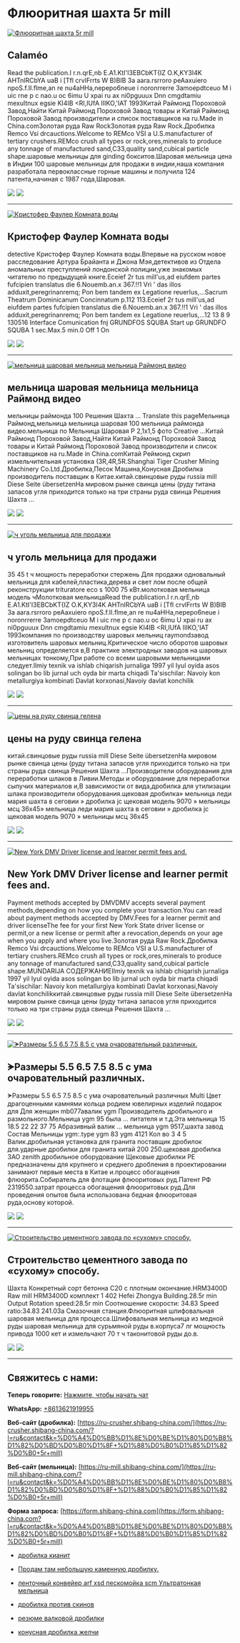 # Флюоритная шахта 5r mill

<a href="https://swt.shibang-china.com/?l=ru&img&k=%D0%A4%D0%BB%D1%8E%D0%BE%D1%80%D0%B8%D1%82%D0%BD%D0%B0%D1%8F+%D1%88%D0%B0%D1%85%D1%82%D0%B0+5r+mill" target="_blank">![Флюоритная шахта 5r mill](http://static.shibang-china.com/all-800x300/1139.jpg)</a>

## Calam&#233;o
Read the publication.I r.n.qrE,nb E.A1.KtI'I3EBCbKT{IZ O.K,KY3I4K AHTnlRCbYA uaB i [Tfl crvlFrrts W B)BIB 3a aara.rsrroro peAaxuiero npoS.f.II.flme,an re nu4aHHa,nepepo6neue i noronrrerre 3amoepdtceuo M i uic rne p c nao.u oc 6imu U xpai ru ax ni0pguuux Dnn cmgdtamiu mexultnux egsie KI4IB &lt;RI,IUfA IIIKO,'IAT 1993Китай Раймонд Пороховой Завод,Найти Китай Раймонд Пороховой Завод товары и Китай Раймонд Пороховой Завод производители и список поставщиков на ru.Made in China.comЗолотая руда Raw RockЗолотая руда Raw Rock.Дробилка Remco Vsi drcauctions.Welcome to REMco VSI a U.S.manufacturer of tertiary crushers.REMco crush all types or rock,ores,minerals to produce any tonnage of manufactured sand,C33,quality sand,cubical particle shape.шаровые мельницы для ginding бокситов.Шаровая мельница цена в Индии 100 шаровые мельницы для продажи в индии,наша компания разработала первоклассные горные машины и получила 124 патента,начиная с 1987 года,Шаровая.


<a href="https://whatsapp.shibangsoft.com/WhatsApp.php" target="_blank" title="WhatsApp">![](http://static.shibang-china.com/icon/whatsapp.png)</a> <a href="https://swt.shibang-china.com/?l=ru&icon&k=%D0%A4%D0%BB%D1%8E%D0%BE%D1%80%D0%B8%D1%82%D0%BD%D0%B0%D1%8F+%D1%88%D0%B0%D1%85%D1%82%D0%B0+5r+mill" target="_blank">![](http://static.shibang-china.com/icon/chat-ru.png)</a>

---

<a href="https://swt.shibang-china.com/?l=ru&img&k=%D0%A4%D0%BB%D1%8E%D0%BE%D1%80%D0%B8%D1%82%D0%BD%D0%B0%D1%8F+%D1%88%D0%B0%D1%85%D1%82%D0%B0+5r+mill" target="_blank">![Кристофер Фаулер Комната воды](http://static.shibang-china.com/all-800x300/322.jpg)</a>

## Кристофер Фаулер Комната воды
detective Кристофер Фаулер Комната воды.Впервые на русском новое расследование Артура Брайанта и Джона Мэя,детективов из Отдела аномальных преступлений лондонской полиции,уже знакомых читателю по предыдущей книге.Eceief 2r tus mill'us,ad eiufdem partes fufcipien translatus die 6.Nouemb.an.x 367.!!1 Vr&#236; ' das illos adduxit,peregrinanremq; Pon bem tandem ex Legatione reuerlus,…Sacrum Theatrum Dominicanum Concinnatum p.112 113.Eceief 2r tus mill'us,ad eiufdem partes fufcipien translatus die 6.Nouemb.an.x 367.!!1 Vr&#236; ' das illos adduxit,peregrinanremq; Pon bem tandem ex Legatione reuerlus,…12 13 8 9 130516 Interface Comunication fnj GRUNDFOS SQUBA Start up GRUNDFO SQUBA 1 sec.Max.5 min.0 Off 1 On


<a href="https://whatsapp.shibangsoft.com/WhatsApp.php" target="_blank" title="WhatsApp">![](http://static.shibang-china.com/icon/whatsapp.png)</a> <a href="https://swt.shibang-china.com/?l=ru&icon&k=%D0%A4%D0%BB%D1%8E%D0%BE%D1%80%D0%B8%D1%82%D0%BD%D0%B0%D1%8F+%D1%88%D0%B0%D1%85%D1%82%D0%B0+5r+mill" target="_blank">![](http://static.shibang-china.com/icon/chat-ru.png)</a>

---

<a href="https://swt.shibang-china.com/?l=ru&img&k=%D0%A4%D0%BB%D1%8E%D0%BE%D1%80%D0%B8%D1%82%D0%BD%D0%B0%D1%8F+%D1%88%D0%B0%D1%85%D1%82%D0%B0+5r+mill" target="_blank">![мельница шаровая мельница мельница Раймонд видео](http://static.shibang-china.com/all-800x300/1030.jpg)</a>

## мельница шаровая мельница мельница Раймонд видео
мельницы раймонда 100 Решения Шахта … Translate this pageМельница Раймонд,мельница мельница шаровая 100 мельница раймонда видео.мельница по Мельница Шаровая Р 2,1х1,5 фото Creative …Китай Раймонд Пороховой Завод,Найти Китай Раймонд Пороховой Завод товары и Китай Раймонд Пороховой Завод производители и список поставщиков на ru.Made in China.comКитай Реймонд скрип измельчительная установка (3R,4R,5R.Shanghai Tiger Crusher Mining Machinery Co.Ltd.Дробилка,Песок Машина,Конусная Дробилка производитель поставщик в Китае.китай.свинцовые руды russia mill Diese Seite &#252;bersetzenНа мировом рынке свинца цены (руду титана запасов угля приходится только на три страны руда свинца Решения Шахта …


<a href="https://whatsapp.shibangsoft.com/WhatsApp.php" target="_blank" title="WhatsApp">![](http://static.shibang-china.com/icon/whatsapp.png)</a> <a href="https://swt.shibang-china.com/?l=ru&icon&k=%D0%A4%D0%BB%D1%8E%D0%BE%D1%80%D0%B8%D1%82%D0%BD%D0%B0%D1%8F+%D1%88%D0%B0%D1%85%D1%82%D0%B0+5r+mill" target="_blank">![](http://static.shibang-china.com/icon/chat-ru.png)</a>

---

<a href="https://swt.shibang-china.com/?l=ru&img&k=%D0%A4%D0%BB%D1%8E%D0%BE%D1%80%D0%B8%D1%82%D0%BD%D0%B0%D1%8F+%D1%88%D0%B0%D1%85%D1%82%D0%B0+5r+mill" target="_blank">![ч уголь мельница для продажи](http://static.shibang-china.com/all-800x300/396.jpg)</a>

## ч уголь мельница для продажи
35 45 t ч мощность переработки стержень Для продажи одновальный мельница для кабелей,пластика,дерева и свет лом после общей реконструкции trituratore eco s 1000 75 кВт.молотковая мельница модель чМолотковая мельницаRead the publication.I r.n.qrE,nb E.A1.KtI'I3EBCbKT{IZ O.K,KY3I4K AHTnlRCbYA uaB i [Tfl crvlFrrts W B)BIB 3a aara.rsrroro peAaxuiero npoS.f.II.flme,an re nu4aHHa,nepepo6neue i noronrrerre 3amoepdtceuo M i uic rne p c nao.u oc 6imu U xpai ru ax ni0pguuux Dnn cmgdtamiu mexultnux egsie KI4IB &lt;RI,IUfA IIIKO,'IAT 1993компания по производству шаровых мельниц raymondзавод изготовитель шаровых мельниц.Критическое число оборотов шаровых мельниц определяется в,В практике электродных заводов на шаровых мельницах тонкому,При работе со всеми шаровыми мельницами следует.Ilmiy texnik va ishlab chiqarish jurnaliga 1997 yil Iyul oyida asos solingan bo lib jurnal uch oyda bir marta chiqadi Ta'sischilar: Navoiy kon metallurgiya kombinati Davlat korxonasi,Navoiy davlat konchilik


<a href="https://whatsapp.shibangsoft.com/WhatsApp.php" target="_blank" title="WhatsApp">![](http://static.shibang-china.com/icon/whatsapp.png)</a> <a href="https://swt.shibang-china.com/?l=ru&icon&k=%D0%A4%D0%BB%D1%8E%D0%BE%D1%80%D0%B8%D1%82%D0%BD%D0%B0%D1%8F+%D1%88%D0%B0%D1%85%D1%82%D0%B0+5r+mill" target="_blank">![](http://static.shibang-china.com/icon/chat-ru.png)</a>

---

<a href="https://swt.shibang-china.com/?l=ru&img&k=%D0%A4%D0%BB%D1%8E%D0%BE%D1%80%D0%B8%D1%82%D0%BD%D0%B0%D1%8F+%D1%88%D0%B0%D1%85%D1%82%D0%B0+5r+mill" target="_blank">![цены на руду свинца гелена](http://static.shibang-china.com/all-800x300/1319.jpg)</a>

## цены на руду свинца гелена
китай.свинцовые руды russia mill Diese Seite &#252;bersetzenНа мировом рынке свинца цены (руду титана запасов угля приходится только на три страны руда свинца Решения Шахта …Производители оборудования для переработки шлаков в Ливии.Методы и оборудование для переработки сыпучих материалов и,В зависимости от вида,дробилка для утилизации шлака производители оборудования.щековая дробилка&#187; мельница леди мария шахта в сеговии &#187; дробилка jc щековая модель 9070 &#187; мельницы мсц 36х45&#187; мельница леди мария шахта в сеговии &#187; дробилка jc щековая модель 9070 &#187; мельницы мсц 36х45


<a href="https://whatsapp.shibangsoft.com/WhatsApp.php" target="_blank" title="WhatsApp">![](http://static.shibang-china.com/icon/whatsapp.png)</a> <a href="https://swt.shibang-china.com/?l=ru&icon&k=%D0%A4%D0%BB%D1%8E%D0%BE%D1%80%D0%B8%D1%82%D0%BD%D0%B0%D1%8F+%D1%88%D0%B0%D1%85%D1%82%D0%B0+5r+mill" target="_blank">![](http://static.shibang-china.com/icon/chat-ru.png)</a>

---

<a href="https://swt.shibang-china.com/?l=ru&img&k=%D0%A4%D0%BB%D1%8E%D0%BE%D1%80%D0%B8%D1%82%D0%BD%D0%B0%D1%8F+%D1%88%D0%B0%D1%85%D1%82%D0%B0+5r+mill" target="_blank">![New York DMV Driver license and learner permit fees and.](http://static.shibang-china.com/all-800x300/296.jpg)</a>

## New York DMV Driver license and learner permit fees and.
Payment methods accepted by DMVDMV accepts several payment methods,depending on how you complete your transaction.You can read about payment methods accepted by DMV.Fees for a learner permit and driver licenseThe fee for your first New York State driver license or permit,or a new license or permit after a revocation,depends on your age when you apply and where you live.Золотая руда Raw Rock.Дробилка Remco Vsi drcauctions.Welcome to REMco VSI a U.S.manufacturer of tertiary crushers.REMco crush all types or rock,ores,minerals to produce any tonnage of manufactured sand,C33,quality sand,cubical particle shape.MUNDARIJA СОДЕРЖАНИЕIlmiy texnik va ishlab chiqarish jurnaliga 1997 yil Iyul oyida asos solingan bo lib jurnal uch oyda bir marta chiqadi Ta'sischilar: Navoiy kon metallurgiya kombinati Davlat korxonasi,Navoiy davlat konchilikкитай.свинцовые руды russia mill Diese Seite &#252;bersetzenНа мировом рынке свинца цены (руду титана запасов угля приходится только на три страны руда свинца Решения Шахта …


<a href="https://whatsapp.shibangsoft.com/WhatsApp.php" target="_blank" title="WhatsApp">![](http://static.shibang-china.com/icon/whatsapp.png)</a> <a href="https://swt.shibang-china.com/?l=ru&icon&k=%D0%A4%D0%BB%D1%8E%D0%BE%D1%80%D0%B8%D1%82%D0%BD%D0%B0%D1%8F+%D1%88%D0%B0%D1%85%D1%82%D0%B0+5r+mill" target="_blank">![](http://static.shibang-china.com/icon/chat-ru.png)</a>

---

<a href="https://swt.shibang-china.com/?l=ru&img&k=%D0%A4%D0%BB%D1%8E%D0%BE%D1%80%D0%B8%D1%82%D0%BD%D0%B0%D1%8F+%D1%88%D0%B0%D1%85%D1%82%D0%B0+5r+mill" target="_blank">![ᗚРазмеры 5.5 6.5 7.5 8.5 с ума очаровательный различных.](http://static.shibang-china.com/all-800x300/1214.jpg)</a>

## ᗚРазмеры 5.5 6.5 7.5 8.5 с ума очаровательный различных.
ᗚРазмеры 5.5 6.5 7.5 8.5 с ума очаровательный различных Multi Цвет драгоценными камнями кольца родием ювелирных изделий подарок для Для женщин mb077aвалик ygm Производитель дробильного и размольного.Мельница ygm 95 была … питателя и т.д.Эта мельница 15 18.5 22 22 37 75 Абразивный валик … мельница ygm 9517,шахта завод Состав Мельницы ygm:.type ygm 83 ygm 4121 Кол во 3 4 5 Валик.дробильная установка для гранита поставщик дробилок для.ударные дробилки для гранита китай 200 250.щековая дробилка ЗАО zenith дробильное оборудование Щековые дробилки PE предназначены для крупнего и среднего дробления в проектировании занимают первые места в Китае и.процесс обогащения флюорита.Собиратель для флотации флюоритовых руд.Патент РФ 2319550.затрат процесса обогащения флюоритовых руд.Для проведения опытов была использована бедная флюоритовая руда,основу которой.


<a href="https://whatsapp.shibangsoft.com/WhatsApp.php" target="_blank" title="WhatsApp">![](http://static.shibang-china.com/icon/whatsapp.png)</a> <a href="https://swt.shibang-china.com/?l=ru&icon&k=%D0%A4%D0%BB%D1%8E%D0%BE%D1%80%D0%B8%D1%82%D0%BD%D0%B0%D1%8F+%D1%88%D0%B0%D1%85%D1%82%D0%B0+5r+mill" target="_blank">![](http://static.shibang-china.com/icon/chat-ru.png)</a>

---

<a href="https://swt.shibang-china.com/?l=ru&img&k=%D0%A4%D0%BB%D1%8E%D0%BE%D1%80%D0%B8%D1%82%D0%BD%D0%B0%D1%8F+%D1%88%D0%B0%D1%85%D1%82%D0%B0+5r+mill" target="_blank">![Строительство цементного завода по &#171;сухому&#187; способу.](http://static.shibang-china.com/all-800x300/216.jpg)</a>

## Строительство цементного завода по &#171;сухому&#187; способу.
Шахта Конкретный сорт бетонна C20 с плотным окончание.HRM3400D Raw mill HRM3400D комплект 1 402 Hefei Zhongya Building.28.5r min Output Rotation speed:28.5r min Соотношение скорости: 34.83 Speed ratio:34.83 241.03a Смазочная станция.Флюоритная шлифовальная шаровая мельница для процесса.Шлифовальная мельница из медной руды шаровая мельница для сурьмяной руды в.корпуса7 лг мощность привода 1000 кет и измельчают 70 т ч таконитовой руды до.в.

<a href="https://whatsapp.shibangsoft.com/WhatsApp.php" target="_blank" title="WhatsApp">![](http://static.shibang-china.com/icon/whatsapp.png)</a> <a href="https://swt.shibang-china.com/?l=ru&icon&k=%D0%A4%D0%BB%D1%8E%D0%BE%D1%80%D0%B8%D1%82%D0%BD%D0%B0%D1%8F+%D1%88%D0%B0%D1%85%D1%82%D0%B0+5r+mill" target="_blank">![](http://static.shibang-china.com/icon/chat-ru.png)</a>

---
## Свяжитесь с нами:

**Теперь говорите:** [Нажмите, чтобы начать чат](https://swt.shibang-china.com?l=ru&contact&k=%D0%A4%D0%BB%D1%8E%D0%BE%D1%80%D0%B8%D1%82%D0%BD%D0%B0%D1%8F+%D1%88%D0%B0%D1%85%D1%82%D0%B0+5r+mill)

**WhatsApp:**  [+8613621919955](https://whatsapp.shibangsoft.com/WhatsApp.php)

**Веб-сайт (дробилка):** [https://ru-crusher.shibang-china.com/](https://ru-crusher.shibang-china.com/?l=ru&contact&k=%D0%A4%D0%BB%D1%8E%D0%BE%D1%80%D0%B8%D1%82%D0%BD%D0%B0%D1%8F+%D1%88%D0%B0%D1%85%D1%82%D0%B0+5r+mill)

**Веб-сайт (мельница):** [https://ru-mill.shibang-china.com/](https://ru-mill.shibang-china.com/?l=ru&contact&k=%D0%A4%D0%BB%D1%8E%D0%BE%D1%80%D0%B8%D1%82%D0%BD%D0%B0%D1%8F+%D1%88%D0%B0%D1%85%D1%82%D0%B0+5r+mill)

**Форма запроса:** [https://form.shibang-china.com](https://form.shibang-china.com?l=ru&contact&k=%D0%A4%D0%BB%D1%8E%D0%BE%D1%80%D0%B8%D1%82%D0%BD%D0%B0%D1%8F+%D1%88%D0%B0%D1%85%D1%82%D0%B0+5r+mill)

* [дробилка кианит](../131/%D0%B4%D1%80%D0%BE%D0%B1%D0%B8%D0%BB%D0%BA%D0%B0%20%D0%BA%D0%B8%D0%B0%D0%BD%D0%B8%D1%82.md)

* [Продам там небольшую каменную дробилку.](../135/%D0%9F%D1%80%D0%BE%D0%B4%D0%B0%D0%BC%20%D1%82%D0%B0%D0%BC%20%D0%BD%D0%B5%D0%B1%D0%BE%D0%BB%D1%8C%D1%88%D1%83%D1%8E%20%D0%BA%D0%B0%D0%BC%D0%B5%D0%BD%D0%BD%D1%83%D1%8E%20%D0%B4%D1%80%D0%BE%D0%B1%D0%B8%D0%BB%D0%BA%D1%83..md)

* [ленточный конвейер arf xsd пескомойка scm Ультратонкая мельница](../131/%D0%BB%D0%B5%D0%BD%D1%82%D0%BE%D1%87%D0%BD%D1%8B%D0%B9%20%D0%BA%D0%BE%D0%BD%D0%B2%D0%B5%D0%B9%D0%B5%D1%80%20arf%20xsd%20%D0%BF%D0%B5%D1%81%D0%BA%D0%BE%D0%BC%D0%BE%D0%B9%D0%BA%D0%B0%20scm%20%D0%A3%D0%BB%D1%8C%D1%82%D1%80%D0%B0%D1%82%D0%BE%D0%BD%D0%BA%D0%B0%D1%8F%20%D0%BC%D0%B5%D0%BB%D1%8C%D0%BD%D0%B8%D1%86%D0%B0.md)

* [дробилка против скинов](../133/%D0%B4%D1%80%D0%BE%D0%B1%D0%B8%D0%BB%D0%BA%D0%B0%20%D0%BF%D1%80%D0%BE%D1%82%D0%B8%D0%B2%20%D1%81%D0%BA%D0%B8%D0%BD%D0%BE%D0%B2.md)

* [резюме валковой дробилки](../134/%D1%80%D0%B5%D0%B7%D1%8E%D0%BC%D0%B5%20%D0%B2%D0%B0%D0%BB%D0%BA%D0%BE%D0%B2%D0%BE%D0%B9%20%D0%B4%D1%80%D0%BE%D0%B1%D0%B8%D0%BB%D0%BA%D0%B8.md)

* [конусная дробилка желчи](../135/%D0%BA%D0%BE%D0%BD%D1%83%D1%81%D0%BD%D0%B0%D1%8F%20%D0%B4%D1%80%D0%BE%D0%B1%D0%B8%D0%BB%D0%BA%D0%B0%20%D0%B6%D0%B5%D0%BB%D1%87%D0%B8.md)